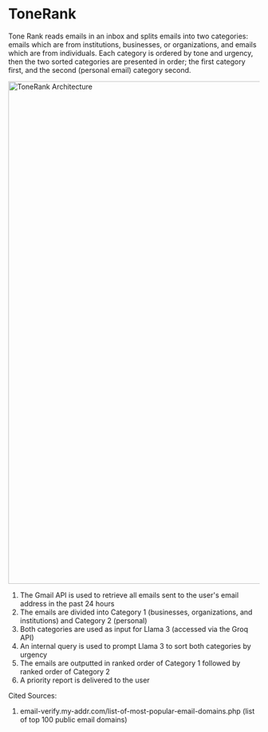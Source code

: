 # ToneRank

Tone Rank reads emails in an inbox and splits emails into two categories: emails which are from institutions, businesses, or organizations, and emails which are from individuals. Each category is ordered by tone and urgency, then the two sorted categories are presented in order; the first category first, and the second (personal email) category second.

<img width="1005" alt="ToneRank Architecture" src="https://github.com/user-attachments/assets/21026115-fa4c-4d6f-883f-26d96482dad7"/>

1. The Gmail API is used to retrieve all emails sent to the user's email address in the past 24 hours
2. The emails are divided into Category 1 (businesses, organizations, and institutions) and Category 2 (personal)
3. Both categories are used as input for Llama 3 (accessed via the Groq API)
4. An internal query is used to prompt Llama 3 to sort both categories by urgency
5. The emails are outputted in ranked order of Category 1 followed by ranked order of Category 2
6. A priority report is delivered to the user

Cited Sources:
1. email-verify.my-addr.com/list-of-most-popular-email-domains.php (list of top 100 public email domains)
